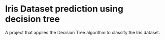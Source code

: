 # Iris Dataset prediction using decision tree
 A project that applies the Decision Tree algorithm to classify the Iris dataset.
